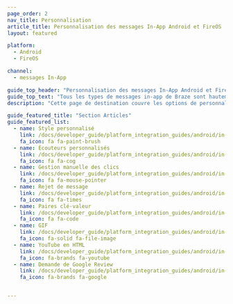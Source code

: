 ```yaml
---
page_order: 2
nav_title: Personnalisation
article_title: Personnalisation des messages In-App Android et FireOS
layout: featured

platform:
  - Android
  - FireOS

channel:
  - messages In-App

guide_top_header: "Personnalisation des messages In-App Android et FireOS"
guide_top_text: "Tous les types de messages in-app de Braze sont hautement personnalisables que ce soit au niveau des messages, des images, des icônes <a href='http://fortawesome.github.io/Font-Awesome/'>Font Awesome</a>, des clics, de l’analytique, du style modifiable, des options d’affichage et de livraison personnalisées. Plusieurs options peuvent être configurées sur la base de chaque message in-app <a href='/docs/user_guide/message_building_by_channel/in-app_messages/create/'>dans le tableau de bord</a>. Braze fournit en outre plusieurs niveaux de personnalisation avancée pour répondre à divers cas d’usage et besoins."
description: "Cette page de destination couvre les options de personnalisation des messages in-app du SDK Braze Android et FireOS comme le style personnalisé, les écouteurs personnalisés, la gestion des clics, etc."

guide_featured_title: "Section Articles"
guide_featured_list:
  - name: Style personnalisé
    link: /docs/developer_guide/platform_integration_guides/android/in-app_messaging/customization/custom_styling/
    fa_icon: fa fa-paint-brush
  - name: Écouteurs personnalisés
    link: /docs/developer_guide/platform_integration_guides/android/in-app_messaging/customization/custom_listeners/
    fa_icon: fa fa-cog
  - name: Gestion manuelle des clics
    link: /docs/developer_guide/platform_integration_guides/android/in-app_messaging/customization/custom_listeners/
    fa_icon: fa fa-mouse-pointer
  - name: Rejet de message
    link: /docs/developer_guide/platform_integration_guides/android/in-app_messaging/customization/message_dismissal/
    fa_icon: fa fa-times
  - name: Paires clé-valeur
    link: /docs/developer_guide/platform_integration_guides/android/in-app_messaging/customization/key_value_pairs/
    fa_icon: fa fa-code
  - name: GIF
    link: /docs/developer_guide/platform_integration_guides/android/in-app_messaging/customization/gifs/
    fa_icon: fa-solid fa-file-image
  - name: YouTube en HTML
    link: /docs/developer_guide/platform_integration_guides/android/in-app_messaging/customization/youtube_in_html/
    fa_icon: fa-brands fa-youtube
  - name: Demande de Google Review
    link: /docs/developer_guide/platform_integration_guides/android/in-app_messaging/customization/google_review_prompt/
    fa_icon: fa-brands fa-google


---
```

<br><br>
